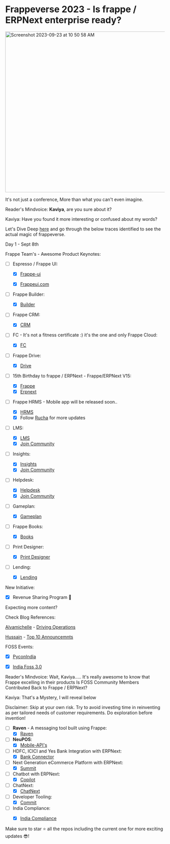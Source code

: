 # Frappeverse 2023 - Is frappe / ERPNext enterprise ready?

<img width="507" alt="Screenshot 2023-09-23 at 10 50 58 AM" src="https://github.com/KaviyaPeriyasamy/frappe-verse/assets/36359901/198f00d9-094e-4ab2-b45c-414bf8f00547">




It's not just a conference, More than what you can't even imagine.

Reader's Mindvoice: <b>Kaviya</b>, are you sure about it?

Kaviya: Have you found it more interesting or confused about my words?

Let's Dive Deep [here](https://frappeverse.in) and go through the below traces identified to see the actual magic of frappeverse.

Day 1 - Sept 8th

Frappe Team's - Awesome Product Keynotes:

- [ ] Espresso / Frappe UI:

  - [x] [Frappe-ui](https://github.com/frappe/frappe-ui)

  - [x] [Frappeui.com](https://frappeui.com/)

- [ ] Frappe Builder:
  - [x] [Builder](https://github.com/frappe/builder)

- [ ] Frappe CRM:
  - [x] [CRM](https://github.com/frappe/crm)
      
- [ ] FC - It's not a fitness certificate :) it's the one and only Frappe Cloud:
  - [x] [FC](https://github.com/frappe/press)
     
- [ ] Frappe Drive:
  - [x] [Drive](https://github.com/frappe/drive)
  
- [ ] 15th Birthday to frappe / ERPNext - Frappe/ERPNext V15:
  - [x] [Frappe](https://github.com/frappe/frappe)
  - [x] [Erpnext](https://github.com/frappe/erpnext)
  
- [ ] Frappe HRMS - Mobile app will be released soon..
    - [x] [HRMS](https://github.com/frappe/hrms)
    - [x] Follow [Rucha](https://github.com/ruchamahabal) for more updates
      
- [ ] LMS:
  - [x] [LMS](https://github.com/frappe/lms)
  - [x] [Join Community](https://t.me/frappelms)
        
- [ ] Insights:
  - [x] [Insights](https://github.com/frappe/insights)
  - [x] [Join Community](https://t.me/frappeinsights) 
        
- [ ] Helpdesk:
  - [x] [Helpdesk](https://github.com/frappe/helpdesk)
  - [x] [Join Community](https://t.me/frappedesk)
     
- [ ] Gameplan:
  - [x] [Gameplan](https://github.com/frappe/gameplan)

- [ ] Frappe Books:
  - [x] [Books](https://github.com/frappe/books)

- [ ] Print Designer:
  - [x] [Print Designer](https://github.com/frappe/print_designer)

- [ ] Lending:
  - [x] [Lending](https://github.com/frappe/lending)

New Initiative:

- [x] Revenue Sharing Program 🤔

Expecting more content?

Check Blog References:

[Alvamichelle](https://www.linkedin.com/in/alvamichelle/) - [Driving Operations](https://frappe.io/blog/success-stories/driving-operations-in-frappe-through-frappeverse)

[Hussain](https://github.com/NagariaHussain) - [Top 10 Announcemnts](https://buildwithhussain.dev/articles/top-10-announcements-from-frappeverse-2023)


FOSS Events:
 - [x] [PyconIndia](https://konfhub.com/pyconindia2023)
 - [x] [India Foss 3.0](https://indiafoss.net/2023)


Reader's Mindvoice: Wait, Kaviya.....
It's really awesome to know that Frappe excelling in their products
Is FOSS Community Members Contributed Back to Frappe / ERPNext?


Kaviya: That's a Mystery, I will reveal below

Disclaimer: Skip at your own risk. Try to avoid investing time in reinventing as per tailored needs of customer requirements. Do exploration before invention!

- [ ] <b>Raven</b> - A messaging tool built using Frappe:
  - [x] [Raven](https://github.com/The-Commit-Company/Raven)

- [ ] <b>NeuPOS</b>:
  - [x] [Mobile-API's](https://github.com/wahni-green/mobile-apis)

- [ ] HDFC, ICICI and Yes Bank Integration with ERPNext:
  - [x] [Bank Connector](https://github.com/aerele/bank_connector_erpnext)
     
- [ ] Next Generation eCommerce Platform with ERPNext: 
  - [x] [Summit](https://github.com/summit-webapp/summit)
      
- [ ] Chatbot with ERPNext:
  - [x] [Copilot](https://github.com/akhilam-inc/erpnext-copilot)

- [ ] ChatNext:
  - [x] [ChatNext](https://frappecloud.com/marketplace/apps/nextai)
      
- [ ] Developer Tooling:
  - [x] [Commit](https://github.com/The-Commit-Company/commit)

- [ ] India Compliance:
  - [x] [India Compliance](https://github.com/resilient-tech/india-compliance)



Make sure to star ⭐ all the repos including the current one for more exciting updates 😎!
